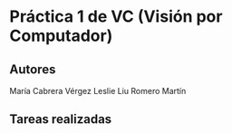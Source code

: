 # Práctica 1 de VC (Visión por Computador)

## Autores
María Cabrera Vérgez
Leslie Liu Romero Martín

## Tareas realizadas

